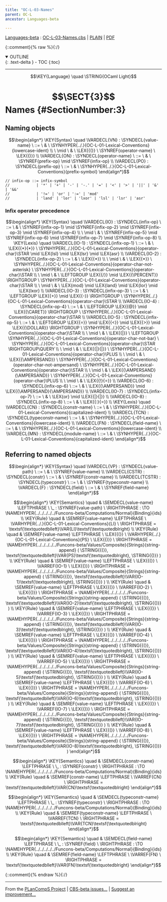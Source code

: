 ```yaml
---
title: "OC-L-03-Names"
parent: OC-L
ancestor: Languages-beta

---
```

[Languages-beta] : [OC-L-03-Names.cbs] \| [PLAIN] \| [PDF]

{::comment}{% raw %}{:/}
<details open markdown="block">
  <summary>
    OUTLINE
  </summary>
  {: .text-delta }
- TOC
{:toc}
</details>


----

$$\KEY{Language} \quad \STRING{OCaml Light}$$

# $$\SECT{3}$$ Names {#SectionNumber:3}


## Naming objects
               


$$\begin{align*}
  \KEY{Syntax} \quad
    \VARDECL{VN} : \SYNDECL{value-name}
      \ ::= \ & \
      \SYNHYPER{../.}{OC-L-01-Lexical-Conventions}{lowercase-ident} \\
      \ \mid \ & \ \LEX{{(}} \ \SYNREF{operator-name} \ \LEX{{)}}
    \\
    \VARDECL{ON} : \SYNDECL{operator-name}
      \ ::= \ & \
      \SYNREF{prefix-op} \mid \SYNREF{infix-op}
    \\
    \VARDECL{PO} : \SYNDECL{prefix-op}
      \ ::= \ & \
      \SYNHYPER{../.}{OC-L-01-Lexical-Conventions}{prefix-symbol}
\end{align*}$$


    // infix-op ::= infix-symbol  
    //            | '*' | '+' | '-' | '-.' | '=' | '<' | '>' | '||' | '&' | '&&'  
    //            | '!=' | 'or' | ':=' | 'mod'  
    //            | 'land' | 'lor' | 'lxor' | 'lsl' | 'lsr' | 'asr'  


### Infix operator precedence
               


$$\begin{align*}
  \KEY{Syntax} \quad
    \VARDECL{IO} : \SYNDECL{infix-op}
      \ ::= \ & \
      \SYNREF{infix-op-1} \mid \SYNREF{infix-op-2} \mid \SYNREF{infix-op-3} \mid \SYNREF{infix-op-4} \\
      \ \mid \ & \ \SYNREF{infix-op-5} \mid \SYNREF{infix-op-6} \mid \SYNREF{infix-op-7} \mid \SYNREF{infix-op-8}
\\
  \KEY{Lexis} \quad
    \VARDECL{IO-1} : \SYNDECL{infix-op-1}
      \ ::= \ & \
      \LEX{{*}{*}} \ \SYNHYPER{../.}{OC-L-01-Lexical-Conventions}{operator-char}\STAR \mid \LEX{lsl} \mid \LEX{lsr} \mid \LEX{asr}
    \\
    \VARDECL{IO-2} : \SYNDECL{infix-op-2}
      \ ::= \ & \
      \LEX{{*}} \\
      \ \mid \ & \ \LEX{{*}} \ \SYNHYPER{../.}{OC-L-01-Lexical-Conventions}{operator-char-not-asterisk} \ \SYNHYPER{../.}{OC-L-01-Lexical-Conventions}{operator-char}\STAR \\
      \ \mid \ & \ \LEFTGROUP \LEX{{/}} \mid \LEX{{\PERCENT}} \RIGHTGROUP \ \SYNHYPER{../.}{OC-L-01-Lexical-Conventions}{operator-char}\STAR \\
      \ \mid \ & \ \LEX{mod} \mid \LEX{land} \mid \LEX{lor} \mid \LEX{lxor}
    \\
    \VARDECL{IO-3} : \SYNDECL{infix-op-3}
      \ ::= \ & \
      \LEFTGROUP \LEX{{+}} \mid \LEX{{-}} \RIGHTGROUP \ \SYNHYPER{../.}{OC-L-01-Lexical-Conventions}{operator-char}\STAR
    \\
    \VARDECL{IO-4} : \SYNDECL{infix-op-4}
      \ ::= \ & \
      \LEFTGROUP \LEX{{@}} \mid \LEX{{\CARET}} \RIGHTGROUP \ \SYNHYPER{../.}{OC-L-01-Lexical-Conventions}{operator-char}\STAR
    \\
    \VARDECL{IO-5} : \SYNDECL{infix-op-5}
      \ ::= \ & \
      \LEFTGROUP \LEX{{=}} \mid \LEX{{<}} \mid \LEX{{>}} \mid \LEX{{\DOLLAR}} \RIGHTGROUP \ \SYNHYPER{../.}{OC-L-01-Lexical-Conventions}{operator-char}\STAR \\
      \ \mid \ & \ \LEX{{|}} \ \LEFTGROUP \SYNHYPER{../.}{OC-L-01-Lexical-Conventions}{operator-char-not-bar} \ \SYNHYPER{../.}{OC-L-01-Lexical-Conventions}{operator-char}\STAR \RIGHTGROUP\QUERY \\
      \ \mid \ & \ \LEX{{|}{|}} \ \SYNHYPER{../.}{OC-L-01-Lexical-Conventions}{operator-char}\PLUS \\
      \ \mid \ & \ \LEX{{\AMPERSAND}} \ \SYNHYPER{../.}{OC-L-01-Lexical-Conventions}{operator-char-not-ampersand} \ \SYNHYPER{../.}{OC-L-01-Lexical-Conventions}{operator-char}\STAR \\
      \ \mid \ & \ \LEX{{\AMPERSAND}{\AMPERSAND}} \ \SYNHYPER{../.}{OC-L-01-Lexical-Conventions}{operator-char}\PLUS \\
      \ \mid \ & \ \LEX{{!}{=}}
    \\
    \VARDECL{IO-6} : \SYNDECL{infix-op-6}
      \ ::= \ & \
      \LEX{{\AMPERSAND}} \mid \LEX{{\AMPERSAND}{\AMPERSAND}}
    \\
    \VARDECL{IO-7} : \SYNDECL{infix-op-7}
      \ ::= \ & \
      \LEX{or} \mid \LEX{{|}{|}}
    \\
    \VARDECL{IO-8} : \SYNDECL{infix-op-8}
      \ ::= \ & \
      \LEX{{:}{=}}
\\
  \KEY{Lexis} \quad
    \VARDECL{CN} : \SYNDECL{constr-name}
      \ ::= \ & \
      \SYNHYPER{../.}{OC-L-01-Lexical-Conventions}{capitalized-ident}
    \\
    \VARDECL{TCN} : \SYNDECL{typeconstr-name}
      \ ::= \ & \
      \SYNHYPER{../.}{OC-L-01-Lexical-Conventions}{lowercase-ident}
    \\
    \VARDECL{FN} : \SYNDECL{field-name}
      \ ::= \ & \
      \SYNHYPER{../.}{OC-L-01-Lexical-Conventions}{lowercase-ident}
    \\
    \VARDECL{MN} : \SYNDECL{module-name}
      \ ::= \ & \
      \SYNHYPER{../.}{OC-L-01-Lexical-Conventions}{capitalized-ident}
\end{align*}$$

## Referring to named objects
               


$$\begin{align*}
  \KEY{Syntax} \quad
    \VARDECL{VP} : \SYNDECL{value-path}
      \ ::= \ & \
      \SYNREF{value-name}
    \\
    \VARDECL{CSTR} : \SYNDECL{constr}
      \ ::= \ & \
      \SYNREF{constr-name}
    \\
    \VARDECL{TCSTR} : \SYNDECL{typeconstr}
      \ ::= \ & \
      \SYNREF{typeconstr-name}
    \\
    \VARDECL{F} : \SYNDECL{field}
      \ ::= \ & \
      \SYNREF{field-name}
\end{align*}$$

$$\begin{align*}
  \KEY{Semantics} \quad
  & \SEMDECL{value-name} \LEFTPHRASE \ \_ : \SYNREF{value-path} \ \RIGHTPHRASE  
    :  \TO \NAMEHYPER{../../../../../Funcons-beta/Computations/Normal}{Binding}{ids} 
\\
  \KEY{Rule} \quad
    & \SEMREF{value-name} \LEFTPHRASE \
                            \VARHYPER{../.}{OC-L-01-Lexical-Conventions}{LI} \
                          \RIGHTPHRASE  = 
      \textsf{\textquotedblleft}\VAR{LI}\textsf{\textquotedblright}
\\
  \KEY{Rule} \quad
    & \SEMREF{value-name} \LEFTPHRASE \
                            \LEX{{(}} \ \VARHYPER{../.}{OC-L-01-Lexical-Conventions}{PS} \ \LEX{{)}} \
                          \RIGHTPHRASE  = 
      \NAMEHYPER{../../../../../Funcons-beta/Values/Composite}{Strings}{string-append}
        (  \STRING{{(}}, 
               \textsf{\textquotedblleft}\VAR{PS}\textsf{\textquotedblright}, 
               \STRING{{)}} )
\\
  \KEY{Rule} \quad
    & \SEMREF{value-name} \LEFTPHRASE \
                            \LEX{{(}} \ \VARREF{IO-1} \ \LEX{{)}} \
                          \RIGHTPHRASE  = 
      \NAMEHYPER{../../../../../Funcons-beta/Values/Composite}{Strings}{string-append}
        (  \STRING{{(}}, 
               \textsf{\textquotedblleft}\VAR{IO-1}\textsf{\textquotedblright}, 
               \STRING{{)}} )
\\
  \KEY{Rule} \quad
    & \SEMREF{value-name} \LEFTPHRASE \
                            \LEX{{(}} \ \VARREF{IO-2} \ \LEX{{)}} \
                          \RIGHTPHRASE  = 
      \NAMEHYPER{../../../../../Funcons-beta/Values/Composite}{Strings}{string-append}
        (  \STRING{{(}}, 
               \textsf{\textquotedblleft}\VAR{IO-2}\textsf{\textquotedblright}, 
               \STRING{{)}} )
\\
  \KEY{Rule} \quad
    & \SEMREF{value-name} \LEFTPHRASE \
                            \LEX{{(}} \ \VARREF{IO-3} \ \LEX{{)}} \
                          \RIGHTPHRASE  = 
      \NAMEHYPER{../../../../../Funcons-beta/Values/Composite}{Strings}{string-append}
        (  \STRING{{(}}, 
               \textsf{\textquotedblleft}\VAR{IO-3}\textsf{\textquotedblright}, 
               \STRING{{)}} )
\\
  \KEY{Rule} \quad
    & \SEMREF{value-name} \LEFTPHRASE \
                            \LEX{{(}} \ \VARREF{IO-4} \ \LEX{{)}} \
                          \RIGHTPHRASE  = 
      \NAMEHYPER{../../../../../Funcons-beta/Values/Composite}{Strings}{string-append}
        (  \STRING{{(}}, 
               \textsf{\textquotedblleft}\VAR{IO-4}\textsf{\textquotedblright}, 
               \STRING{{)}} )
\\
  \KEY{Rule} \quad
    & \SEMREF{value-name} \LEFTPHRASE \
                            \LEX{{(}} \ \VARREF{IO-5} \ \LEX{{)}} \
                          \RIGHTPHRASE  = 
      \NAMEHYPER{../../../../../Funcons-beta/Values/Composite}{Strings}{string-append}
        (  \STRING{{(}}, 
               \textsf{\textquotedblleft}\VAR{IO-5}\textsf{\textquotedblright}, 
               \STRING{{)}} )
\\
  \KEY{Rule} \quad
    & \SEMREF{value-name} \LEFTPHRASE \
                            \LEX{{(}} \ \VARREF{IO-6} \ \LEX{{)}} \
                          \RIGHTPHRASE  = 
      \NAMEHYPER{../../../../../Funcons-beta/Values/Composite}{Strings}{string-append}
        (  \STRING{{(}}, 
               \textsf{\textquotedblleft}\VAR{IO-6}\textsf{\textquotedblright}, 
               \STRING{{)}} )
\\
  \KEY{Rule} \quad
    & \SEMREF{value-name} \LEFTPHRASE \
                            \LEX{{(}} \ \VARREF{IO-7} \ \LEX{{)}} \
                          \RIGHTPHRASE  = 
      \NAMEHYPER{../../../../../Funcons-beta/Values/Composite}{Strings}{string-append}
        (  \STRING{{(}}, 
               \textsf{\textquotedblleft}\VAR{IO-7}\textsf{\textquotedblright}, 
               \STRING{{)}} )
\\
  \KEY{Rule} \quad
    & \SEMREF{value-name} \LEFTPHRASE \
                            \LEX{{(}} \ \VARREF{IO-8} \ \LEX{{)}} \
                          \RIGHTPHRASE  = 
      \NAMEHYPER{../../../../../Funcons-beta/Values/Composite}{Strings}{string-append}
        (  \STRING{{(}}, 
               \textsf{\textquotedblleft}\VAR{IO-8}\textsf{\textquotedblright}, 
               \STRING{{)}} )
\end{align*}$$

$$\begin{align*}
  \KEY{Semantics} \quad
  & \SEMDECL{constr-name} \LEFTPHRASE \ \_ : \SYNREF{constr} \ \RIGHTPHRASE  
    :  \TO \NAMEHYPER{../../../../../Funcons-beta/Computations/Normal}{Binding}{ids} 
\\
  \KEY{Rule} \quad
    & \SEMREF{constr-name} \LEFTPHRASE \
                            \VARREF{CN} \
                          \RIGHTPHRASE  = 
      \textsf{\textquotedblleft}\VAR{CN}\textsf{\textquotedblright}
\end{align*}$$

$$\begin{align*}
  \KEY{Semantics} \quad
  & \SEMDECL{typeconstr-name} \LEFTPHRASE \ \_ : \SYNREF{typeconstr} \ \RIGHTPHRASE  
    :  \TO \NAMEHYPER{../../../../../Funcons-beta/Computations/Normal}{Binding}{ids} 
\\
  \KEY{Rule} \quad
    & \SEMREF{typeconstr-name} \LEFTPHRASE \
                            \VARREF{TCN} \
                          \RIGHTPHRASE  = 
      \textsf{\textquotedblleft}\VAR{TCN}\textsf{\textquotedblright}
\end{align*}$$

$$\begin{align*}
  \KEY{Semantics} \quad
  & \SEMDECL{field-name} \LEFTPHRASE \ \_ : \SYNREF{field} \ \RIGHTPHRASE  
    :  \TO \NAMEHYPER{../../../../../Funcons-beta/Computations/Normal}{Binding}{ids} 
\\
  \KEY{Rule} \quad
    & \SEMREF{field-name} \LEFTPHRASE \
                            \VARREF{FN} \
                          \RIGHTPHRASE  = 
      \textsf{\textquotedblleft}\VAR{FN}\textsf{\textquotedblright}
\end{align*}$$



[Funcons-beta]: /CBS-beta/math/Funcons-beta
  "FUNCONS-BETA"
[Unstable-Funcons-beta]: /CBS-beta/math/Unstable-Funcons-beta
  "UNSTABLE-FUNCONS-BETA"
[Languages-beta]: /CBS-beta/math/Languages-beta
  "LANGUAGES-BETA"
[Unstable-Languages-beta]: /CBS-beta/math/Unstable-Languages-beta
  "UNSTABLE-LANGUAGES-BETA"
[CBS-beta]: /CBS-beta
  "CBS-BETA"
[OC-L-03-Names.cbs]: https://github.com/plancomps/CBS-beta/blob/math/Languages-beta/OCaml-Light/OC-L-cbs/OC-L/OC-L-03-Names/OC-L-03-Names.cbs
  "CBS SOURCE FILE ON GITHUB"
[PLAIN]: /CBS-beta/docs/Languages-beta/OCaml-Light/OC-L-cbs/OC-L/OC-L-03-Names
  "CBS SOURCE WEB PAGE"
 [PRETTY]: /CBS-beta/math/Languages-beta/OCaml-Light/OC-L-cbs/OC-L/OC-L-03-Names
  "CBS-KATEX WEB PAGE"
[PDF]: /CBS-beta/math/Languages-beta/OCaml-Light/OC-L-cbs/OC-L/OC-L-03-Names/OC-L-03-Names.pdf
  "CBS-LATEX PDF FILE"
[PLanCompS Project]: https://plancomps.github.io
  "PROGRAMMING LANGUAGE COMPONENTS AND SPECIFICATIONS PROJECT HOME PAGE"
{::comment}{% endraw %}{:/}


____

From the [PLanCompS Project] | [CBS-beta issues...] | [Suggest an improvement...]

[CBS-beta issues...]: https://github.com/plancomps/CBS-beta/issues
  "CBS-BETA ISSUE REPORTS ON GITHUB"
[Suggest an improvement...]: mailto:plancomps@gmail.com?Subject=CBS-beta%20-%20comment&Body=Re%3A%20CBS-beta%20specification%20at%20OC-L/OC-L-03-Names/OC-L-03-Names.cbs%0A%0AComment/Query/Issue/Suggestion%3A%0A%0A%0ASignature%3A%0A
  "GENERATE AN EMAIL TEMPLATE"
